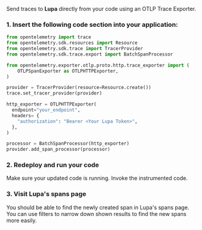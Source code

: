 Send traces to **Lupa** directly from your code using an OTLP Trace Exporter.

### 1. Insert the following code section into your application:

```python
from opentelemetry import trace
from opentelemetry.sdk.resources import Resource
from opentelemetry.sdk.trace import TracerProvider
from opentelemetry.sdk.trace.export import BatchSpanProcessor

from opentelemetry.exporter.otlp.proto.http.trace_exporter import (
    OTLPSpanExporter as OTLPHTTPExporter,
)

provider = TracerProvider(resource=Resource.create())
trace.set_tracer_provider(provider)

http_exporter = OTLPHTTPExporter(
  endpoint="your_endpoint",
  headers= {
    "authorization": "Bearer <Your Lupa Token>",
  },
)

processor = BatchSpanProcessor(http_exporter)
provider.add_span_processor(processor)
```

### 2. Redeploy and run your code

Make sure your updated code is running. Invoke the instrumented code.

### 3. Visit Lupa's spans page

You should be able to find the newly created span in Lupa's spans page. You can use filters to narrow down shown results to find the new spans more easily.
